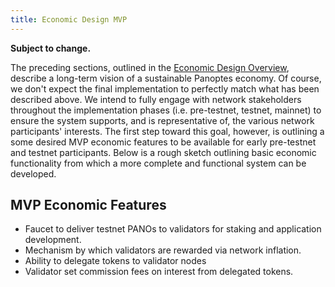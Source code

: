 ```yaml
---
title: Economic Design MVP
---
```


**Subject to change.**

The preceding sections, outlined in the
[Economic Design Overview](ed_overview.md),
describe a long-term vision of a sustainable Panoptes economy.
Of course, we don't expect the final implementation to perfectly match what has
been described above. We intend to fully engage with network stakeholders
throughout the implementation phases \(i.e. pre-testnet, testnet, mainnet\)
to ensure the system supports, and is representative of, the various network
participants' interests. The first step toward this goal, however, is outlining
a some desired MVP economic features to be available for early pre-testnet and
testnet participants. Below is a rough sketch outlining basic economic
functionality from which a more complete and functional system can be developed.

## MVP Economic Features

- Faucet to deliver testnet PANOs to validators for staking and application development.
- Mechanism by which validators are rewarded via network inflation.
- Ability to delegate tokens to validator nodes
- Validator set commission fees on interest from delegated tokens.
